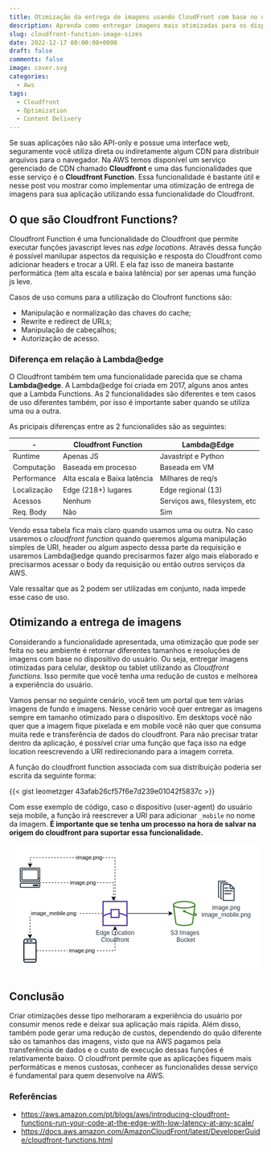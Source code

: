```yaml
---
title: Otimização da entrega de imagens usando CloudFront com base no userAgent
description: Aprenda como entregar imagens mais otimizadas para os dispositivos do usuário utilizando CloudFront Functions
slug: cloudfront-function-image-sizes
date: 2022-12-17 00:00:00+0000
draft: false
comments: false
image: cover.svg
categories:
  - Aws
tags:
  - Cloudfront
  - Optimization
  - Content Delivery
---
```


Se suas aplicações não são API-only e possue uma interface web, seguramente você utiliza direta ou indiretamente algum CDN para distribuir arquivos para o navegador. Na AWS temos disponível um serviço gerenciado de CDN chamado **Cloudfront** e uma das funcionalidades que esse serviço é o **Cloudfront Function**. Essa funcionalidade é bastante útil e nesse post vou mostrar como implementar uma otimização de entrega de imagens para sua aplicação utilizando essa funcionalidade do Cloudfront.

## O que são Cloudfront Functions?

Cloudfront Function é uma funcionalidade do Cloudfront que permite executar funções javascript leves nas _edge locations_. Através dessa função é possível manilupar aspectos da requisição e resposta do Cloudfront como adicionar headers e trocar a URI. E ela faz isso de maneira bastante performática (tem alta escala e baixa latência) por ser apenas uma função js leve.

Casos de uso comuns para a utilização do Cloufront functions são:

- Manipulação e normalização das chaves do cache;
- Rewrite e redirect de URLs;
- Manipulação de cabeçalhos;
- Autorização de acesso.

### Diferença em relação à Lambda@edge

O Cloudfront também tem uma funcionalidade parecida que se chama **Lambda@edge**. A Lambda@edge foi criada em 2017, alguns anos antes que a Lambda Functions. As 2 funcionalidades são diferentes e tem casos de uso diferentes também, por isso é importante saber quando se utiliza uma ou a outra.

As pricipais diferenças entre as 2 funcionalides são as seguintes:

| -           | Cloudfront Function          | Lambda@Edge                   |
| ----------- | ---------------------------- | ----------------------------- |
| Runtime     | Apenas JS                    | Javastript e Python           |
| Computação  | Baseada em processo          | Baseada em VM                 |
| Performance | Alta escala e Baixa latência | Milhares de req/s             |
| Localização | Edge (218+) lugares          | Edge regional (13)            |
| Acessos     | Nenhum                       | Serviços aws, filesystem, etc |
| Req. Body   | Não                          | Sim                           |

Vendo essa tabela fica mais claro quando usamos uma ou outra. No caso usaremos o _cloudfront function_ quando queremos alguma manipulação simples de URI, header ou algum aspecto dessa parte da requisição e usaremos Lambda@edge quando precisarmos fazer algo mais elaborado e precisarmos acessar o body da requisição ou então outros serviços da AWS.

Vale ressaltar que as 2 podem ser utilizadas em conjunto, nada impede esse caso de uso.

## Otimizando a entrega de imagens

Considerando a funcionalidade apresentada, uma otimização que pode ser feita no seu ambiente é retornar diferentes tamanhos e resoluções de imagens com base no dispositivo do usuário. Ou seja, entregar imagens otimizadas para celular, desktop ou tablet utilizando as _Cloudfront functions_. Isso permite que você tenha uma redução de custos e melhorea a experiência do usuário.

Vamos pensar no seguinte cenário, você tem um portal que tem várias imagens de fundo e imagens. Nesse cenário você quer entregar as imagens sempre em tamanho otimizado para o dispositivo. Em desktops você não quer que a imagem fique pixelada e em mobile você não quer que consuma muita rede e transferência de dados do cloudfront. Para não precisar tratar dentro da aplicação, é possível criar uma função que faça isso na edge location reescrevendo a URI redirecionando para a imagem correta.

A função do cloudfront function associada com sua distribuição poderia ser escrita da seguinte forma:

{{< gist leometzger 43afab26cf57f6e7d239e01042f5837c >}}

Com esse exemplo de código, caso o dispositivo (user-agent) do usuário seja mobile, a função irá reescrever a URI para adicionar `_mobile` no nome da imagem. **É importante que se tenha um processo na hora de salvar na origem do cloudfront para suportar essa funcionalidade.**

![Comportamento utilizando a CF Function](example-function.png "Exemplo visual gerado")

## Conclusão

Criar otimizações desse tipo melhoraram a experiência do usuário por consumir menos rede e deixar sua aplicação mais rápida. Além disso, também pode gerar uma redução de custos, dependendo do quão diferente são os tamanhos das imagens, visto que na AWS pagamos pela transferência de dados e o custo de execução dessas funções é relativamente baixo. O cloudfront permite que as aplicações fiquem mais performáticas e menos custosas, conhecer as funcionalides desse serviço é fundamental para quem desenvolve na AWS.

### Referências

- https://aws.amazon.com/pt/blogs/aws/introducing-cloudfront-functions-run-your-code-at-the-edge-with-low-latency-at-any-scale/
- https://docs.aws.amazon.com/AmazonCloudFront/latest/DeveloperGuide/cloudfront-functions.html
